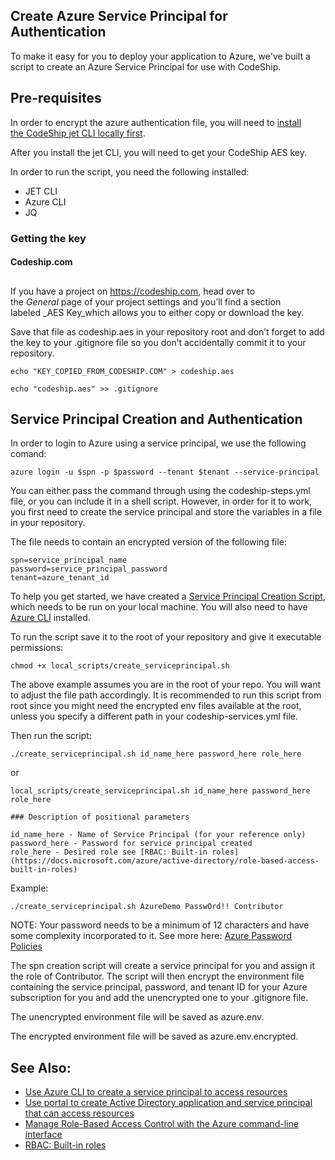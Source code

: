 ## Create Azure Service Principal for Authentication

To make it easy for you to deploy your application to Azure, we've built a script to create an Azure Service Principal for use with CodeShip.

## Pre-requisites

In order to encrypt the azure authentication file, you will need to [install the CodeShip jet CLI locally first](https://documentation.codeship.com/pro/getting-started/installation/).

After you install the jet CLI, you will need to get your CodeShip AES key.

In order to run the script, you need the following installed:

- JET CLI
- Azure CLI
- JQ

### Getting the key

#### Codeship.com

## 

If you have a project on https://codeship.com, head over to the _General_ page of your project settings and you’ll find a section labeled _AES Key_which allows you to either copy or download the key.

Save that file as codeship.aes in your repository root and don’t forget to add the key to your .gitignore file so you don’t accidentally commit it to your repository.

```
echo "KEY_COPIED_FROM_CODESHIP.COM" > codeship.aes

echo "codeship.aes" >> .gitignore
```

## Service Principal Creation and Authentication

In order to login to Azure using a service principal, we use the following comand:

```
azure login -u $spn -p $password --tenant $tenant --service-principal
```

You can either pass the command through using the codeship-steps.yml file, or you can include it in a shell script. However, in order for it to work, you first need to create the service principal and store the variables in a file in your repository.

The file needs to contain an encrypted version of the following file:

```
spn=service_principal_name
password=service_principal_password
tenant=azure_tenant_id
```

To help you get started, we have created a [Service Principal Creation Script](local_scripts/create_serviceprincipal.sh), which needs to be run on your local machine. You will also need to have [Azure CLI](https://docs.microsoft.com/azure/xplat-cli-install) installed. 

To run the script save it to the root of your repository and give it executable permissions:

```
chmod +x local_scripts/create_serviceprincipal.sh
```
The above example assumes you are in the root of your repo. You will want to adjust the file path accordingly. It is recommended to run this script from root since you might need the encrypted env files available at the root, unless you specify a different path in your codeship-services.yml file.

Then run the script: 
```
./create_serviceprincipal.sh id_name_here password_here role_here
```
or
```
local_scripts/create_serviceprincipal.sh id_name_here password_here role_here
```
```
### Description of positional parameters

id_name_here - Name of Service Principal (for your reference only)
password_here - Password for service principal created
role_here - Desired role see [RBAC: Built-in roles](https://docs.microsoft.com/azure/active-directory/role-based-access-built-in-roles)
```

Example:

```
./create_serviceprincipal.sh AzureDemo PasswOrd!! Contributor
```
NOTE: Your password needs to be a minimum of 12 characters and have some complexity incorporated to it. See more here: [Azure Password Policies](https://docs.microsoft.com/en-us/azure/active-directory/active-directory-passwords-policy)

The spn creation script will create a service principal for you and assign it the role of Contributor. The script will then encrypt the environment file containing the service principal, password, and tenant ID for your Azure subscription for you and add the unencrypted one to your .gitignore file.

The unencrypted environment file will be saved as azure.env.

The encrypted environment file will be saved as azure.env.encrypted.

## See Also:

- [Use Azure CLI to create a service principal to access resources](https://docs.microsoft.com/azure/azure-resource-manager/resource-group-authenticate-service-principal-cli)
- [Use portal to create Active Directory application and service principal that can access resources](https://docs.microsoft.com/azure/azure-resource-manager/resource-group-create-service-principal-portal)
- [Manage Role-Based Access Control with the Azure command-line interface](https://docs.microsoft.com/azure/active-directory/role-based-access-control-manage-access-azure-cli)
- [RBAC: Built-in roles](https://docs.microsoft.com/azure/active-directory/role-based-access-built-in-roles)




